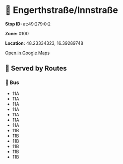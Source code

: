 # 🚉 Engerthstraße/Innstraße


**Stop ID:** at:49:279:0:2

**Zone:** 0100

**Location:** 48.23334323, 16.39289748

[Open in Google Maps](https://www.google.com/maps?q=48.23334323,16.39289748)

## 🚆 Served by Routes

### 🚌 Bus
- 11A
- 11A
- 11A
- 11A
- 11A
- 11A
- 11A
- 11B
- 11B
- 11B
- 11B
- 11B
- 11B